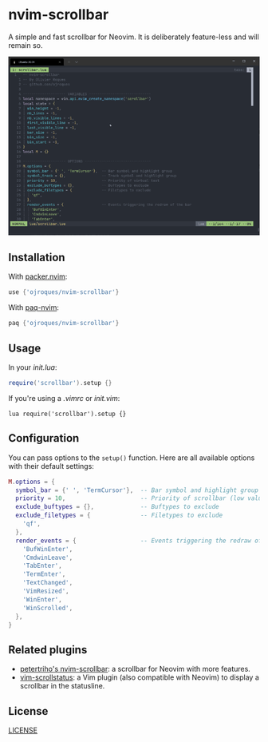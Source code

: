 # nvim-scrollbar

A simple and fast scrollbar for Neovim. It is deliberately feature-less and will
remain so.

![demo](./demo.gif)

## Installation
With [packer.nvim](https://github.com/wbthomason/packer.nvim):
```lua
use {'ojroques/nvim-scrollbar'}
```

With [paq-nvim](https://github.com/savq/paq-nvim):
```lua
paq {'ojroques/nvim-scrollbar'}
```

## Usage
In your *init.lua*:
```lua
require('scrollbar').setup {}
```

If you're using a *.vimrc* or *init.vim*:
```vim
lua require('scrollbar').setup {}
```

## Configuration
You can pass options to the `setup()` function. Here are all available options
with their default settings:
```lua
M.options = {
  symbol_bar = {' ', 'TermCursor'},  -- Bar symbol and highlight group
  priority = 10,                     -- Priority of scrollbar (low value = high priority)
  exclude_buftypes = {},             -- Buftypes to exclude
  exclude_filetypes = {              -- Filetypes to exclude
    'qf',
  },
  render_events = {                  -- Events triggering the redraw of the bar
    'BufWinEnter',
    'CmdwinLeave',
    'TabEnter',
    'TermEnter',
    'TextChanged',
    'VimResized',
    'WinEnter',
    'WinScrolled',
  },
}
```

## Related plugins
* [petertriho's nvim-scrollbar](https://github.com/petertriho/nvim-scrollbar): a
  scrollbar for Neovim with more features.
* [vim-scrollstatus](https://github.com/ojroques/vim-scrollstatus): a Vim plugin
  (also compatible with Neovim) to display a scrollbar in the statusline.

## License
[LICENSE](./LICENSE)
